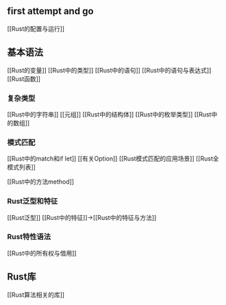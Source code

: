 
## first attempt and go
[[Rust的配置与运行]]

## 基本语法
[[Rust的变量]]
[[Rust中的类型]]
[[Rust中的语句]]
[[Rust中的语句与表达式]]
[[Rust函数]]
### 复杂类型
[[Rust中的字符串]]
[[元组]]
[[Rust中的结构体]]
[[Rust中的枚举类型]]
[[Rust中的数组]]

### 模式匹配
[[Rust中的match和if let]]
[[有关Option]]
[[Rust模式匹配的应用场景]]
[[Rust全模式列表]]

[[Rust中的方法method]]

### Rust泛型和特征
[[Rust泛型]]
[[Rust中的特征]]->[[Rust中的特征与方法]]
### Rust特性语法
[[Rust中的所有权与借用]]

## Rust库
[[Rust算法相关的库]]
